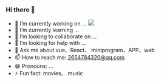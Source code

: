 ### Hi there 👋

- 🔭 I’m currently working on ...  ![](https://github-readme-stats.vercel.app/api?username=pretty-git)
- 🌱 I’m currently learning ...
- 👯 I’m looking to collaborate on ...
- 🤔 I’m looking for help with ...
- 💬 Ask me about vue、React、 miniprogram、APP、web
- 📫 How to reach me: 2654784320@qq.com
- 😄 Pronouns: ...
- ⚡ Fun fact: movies、 music



